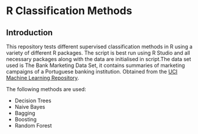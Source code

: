 # R Classification Methods

## Introduction
This repository tests different supervised classification methods in R using a variety of different R packages. The script is best run using R Studio and all necessary packages along with the data are initialised in script.The data set used is The Bank Marketing Data Set, it contains summaries of marketing campaigns of a Portuguese banking institution. Obtained from the [UCI Machine Learning Repository](https://archive.ics.uci.edu/ml/datasets/bank+marketing).

The following methods are used:
* Decision Trees
* Naive Bayes
* Bagging
* Boosting
* Random Forest
